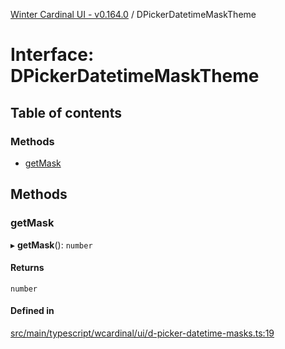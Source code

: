[Winter Cardinal UI - v0.164.0](../index.md) / DPickerDatetimeMaskTheme

# Interface: DPickerDatetimeMaskTheme

## Table of contents

### Methods

- [getMask](DPickerDatetimeMaskTheme.md#getmask)

## Methods

### getMask

▸ **getMask**(): `number`

#### Returns

`number`

#### Defined in

[src/main/typescript/wcardinal/ui/d-picker-datetime-masks.ts:19](https://github.com/winter-cardinal/winter-cardinal-ui/blob/v0.164.0/src/main/typescript/wcardinal/ui/d-picker-datetime-masks.ts#L19)
